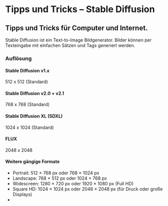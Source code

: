 # Tipps und Tricks&nbsp;– Stable Diffusion  
Tipps und Tricks für Computer und Internet.
---
Stable Diffusion ist ein Text-to-Image Bildgenerator. Bilder können per Texteingabe mit einfachen Sätzen und Tags generiert werden.

### Auflösung

#### Stable Diffusion v1.x

512 x 512 (Standard)

#### Stable Diffusion v2.0 + v2.1

768 x 768 (Standard)

#### Stable Diffusion XL (SDXL)

1024 x 1024 (Standard)

#### FLUX

2048 x 2048

#### Weitere gängige Formate

* Portrait: 512 × 768 px oder 768 × 1024 px
* Landscape: 768 × 512 px oder 1024 × 768 px
* Widescreen: 1280 × 720 px oder 1920 × 1080 px (Full HD)
* Square HD: 1024 × 1024 px oder 2048 × 2048 px (für Druck oder große Displays)
* 
